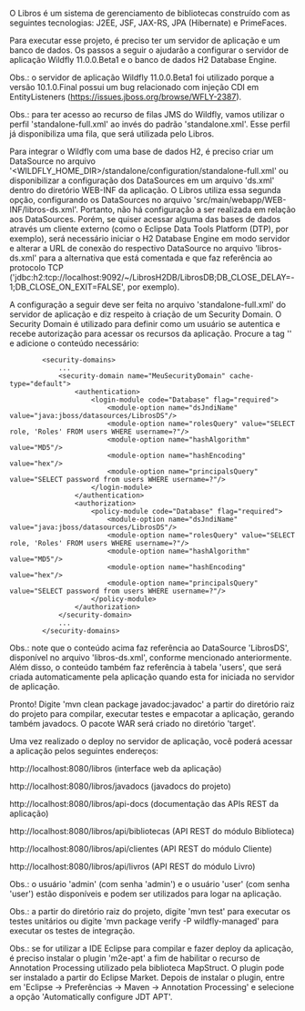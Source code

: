 O Libros é um sistema de gerenciamento de bibliotecas construído com as seguintes tecnologias: J2EE, JSF, JAX-RS, JPA (Hibernate) e PrimeFaces.

Para executar esse projeto, é preciso ter um servidor de aplicação e um banco de dados. Os passos a seguir o ajudarão a configurar o servidor de aplicação Wildfly 11.0.0.Beta1 e o banco de dados H2 Database Engine.

Obs.: o servidor de aplicação Wildfly 11.0.0.Beta1 foi utilizado porque a versão 10.1.0.Final possui um bug relacionado com injeção CDI em EntityListeners (https://issues.jboss.org/browse/WFLY-2387).

Obs.: para ter acesso ao recurso de filas JMS do Wildfly, vamos utilizar o perfil 'standalone-full.xml' ao invés do padrão 'standalone.xml'. Esse perfil já disponibiliza uma fila, que será utilizada pelo Libros.

Para integrar o Wildfly com uma base de dados H2, é preciso criar um DataSource no arquivo '<WILDFLY_HOME_DIR>/standalone/configuration/standalone-full.xml' ou disponibilizar a configuração dos DataSources em um arquivo 'ds.xml' dentro do diretório WEB-INF da aplicação. O Libros utiliza essa segunda opção, configurando os DataSources no arquivo 'src/main/webapp/WEB-INF/libros-ds.xml'. Portanto, não há configuração a ser realizada em relação aos DataSources. Porém, se quiser acessar alguma das bases de dados através um cliente externo (como o Eclipse Data Tools Platform (DTP), por exemplo), será necessário iniciar o H2 Database Engine em modo servidor e alterar a URL de conexão do respectivo DataSource no arquivo 'libros-ds.xml' para a alternativa que está comentada e que faz referência ao protocolo TCP ('jdbc:h2:tcp://localhost:9092/~/LibrosH2DB/LibrosDB;DB_CLOSE_DELAY=-1;DB_CLOSE_ON_EXIT=FALSE', por exemplo).
 
A configuração a seguir deve ser feita no arquivo 'standalone-full.xml' do servidor de aplicação e diz respeito à criação de um Security Domain. O Security Domain é utilizado para definir como um usuário se autentica e recebe autorização para acessar os recursos da aplicação. Procure a tag '<security-domains>' e adicione o conteúdo necessário:

            <security-domains>
                ...
                <security-domain name="MeuSecurityDomain" cache-type="default">
                    <authentication>
                        <login-module code="Database" flag="required">
                            <module-option name="dsJndiName" value="java:jboss/datasources/LibrosDS"/>
                            <module-option name="rolesQuery" value="SELECT role, 'Roles' FROM users WHERE username=?"/>
                            <module-option name="hashAlgorithm" value="MD5"/>
                            <module-option name="hashEncoding" value="hex"/>
                            <module-option name="principalsQuery" value="SELECT password from users WHERE username=?"/>
                        </login-module>
                    </authentication>
                    <authorization>
                        <policy-module code="Database" flag="required">
                            <module-option name="dsJndiName" value="java:jboss/datasources/LibrosDS"/>
                            <module-option name="rolesQuery" value="SELECT role, 'Roles' FROM users WHERE username=?"/>
                            <module-option name="hashAlgorithm" value="MD5"/>
                            <module-option name="hashEncoding" value="hex"/>
                            <module-option name="principalsQuery" value="SELECT password from users WHERE username=?"/>
                        </policy-module>
                    </authorization>
                </security-domain>
                ...
            </security-domains>
 
Obs.: note que o conteúdo acima faz referência ao DataSource 'LibrosDS', disponível no arquivo 'libros-ds.xml', conforme mencionado anteriormente. Além disso, o conteúdo também faz referência à tabela 'users', que será criada automaticamente pela aplicação quando esta for iniciada no servidor de aplicação.
 
Pronto! Digite 'mvn clean package javadoc:javadoc' a partir do diretório raiz do projeto para compilar, executar testes e empacotar a aplicação, gerando também javadocs. O pacote WAR será criado no diretório 'target'.

Uma vez realizado o deploy no servidor de aplicação, você poderá acessar a aplicação pelos seguintes endereços:

http://localhost:8080/libros (interface web da aplicação)

http://localhost:8080/libros/javadocs (javadocs do projeto)

http://localhost:8080/libros/api-docs (documentação das APIs REST da aplicação)

http://localhost:8080/libros/api/bibliotecas (API REST do módulo Biblioteca)

http://localhost:8080/libros/api/clientes (API REST do módulo Cliente)

http://localhost:8080/libros/api/livros (API REST do módulo Livro)

Obs.: o usuário 'admin' (com senha 'admin') e o usuário 'user' (com senha 'user') estão disponíveis e podem ser utilizados para logar na aplicação.

Obs.: a partir do diretório raiz do projeto, digite 'mvn test' para executar os testes unitários ou digite 'mvn package verify -P wildfly-managed' para executar os testes de integração.

Obs.: se for utilizar a IDE Eclipse para compilar e fazer deploy da aplicação, é preciso instalar o plugin 'm2e-apt' a fim de habilitar o recurso de Annotation Processing utilizado pela biblioteca MapStruct. O plugin pode ser instalado a partir do Eclipse Market. Depois de instalar o plugin, entre em 'Eclipse -> Preferências -> Maven -> Annotation Processing' e selecione a opção 'Automatically configure JDT APT'.

